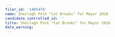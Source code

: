 ```yaml
---
filer_id: '1405474'
name: Sheilagh Polk "Cat Brooks" for Mayor 2018
candidate_controlled_id: ''
title: Sheilagh Polk "Cat Brooks" for Mayor 2018
data_warning: 
---
```

